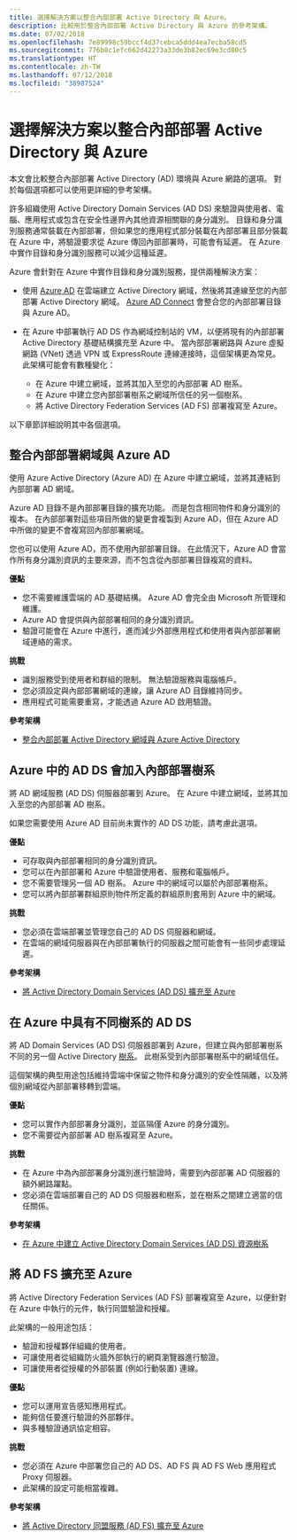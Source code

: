 ```yaml
---
title: 選擇解決方案以整合內部部署 Active Directory 與 Azure。
description: 比較用於整合內部部署 Active Directory 與 Azure 的參考架構。
ms.date: 07/02/2018
ms.openlocfilehash: 7e89998c59bccf4d37cebca5ddd4ea7ecba58cd5
ms.sourcegitcommit: 776b8c1efc662d42273a33de3b82ec69e3cd80c5
ms.translationtype: HT
ms.contentlocale: zh-TW
ms.lasthandoff: 07/12/2018
ms.locfileid: "38987524"
---
```

# <a name="choose-a-solution-for-integrating-on-premises-active-directory-with-azure"></a>選擇解決方案以整合內部部署 Active Directory 與 Azure

本文會比較整合內部部署 Active Directory (AD) 環境與 Azure 網路的選項。 對於每個選項都可以使用更詳細的參考架構。

許多組織使用 Active Directory Domain Services (AD DS) 來驗證與使用者、電腦、應用程式或包含在安全性邊界內其他資源相關聯的身分識別。 目錄和身分識別服務通常裝載在內部部署，但如果您的應用程式部分裝載在內部部署且部分裝載在 Azure 中，將驗證要求從 Azure 傳回內部部署時，可能會有延遲。 在 Azure 中實作目錄和身分識別服務可以減少這種延遲。

Azure 會針對在 Azure 中實作目錄和身分識別服務，提供兩種解決方案： 

* 使用 [Azure AD][azure-active-directory] 在雲端建立 Active Directory 網域，然後將其連線至您的內部部署 Active Directory 網域。 [Azure AD Connect][azure-ad-connect] 會整合您的內部部署目錄與 Azure AD。

* 在 Azure 中部署執行 AD DS 作為網域控制站的 VM，以便將現有的內部部署 Active Directory 基礎結構擴充至 Azure 中。 當內部部署網路與 Azure 虛擬網路 (VNet) 透過 VPN 或 ExpressRoute 連線連接時，這個架構更為常見。 此架構可能會有數種變化： 

    - 在 Azure 中建立網域，並將其加入至您的內部部署 AD 樹系。
    - 在 Azure 中建立您內部部署樹系之網域所信任的另一個樹系。
    - 將 Active Directory Federation Services (AD FS) 部署複寫至 Azure。 

以下章節詳細說明其中各個選項。

## <a name="integrate-your-on-premises-domains-with-azure-ad"></a>整合內部部署網域與 Azure AD

使用 Azure Active Directory (Azure AD) 在 Azure 中建立網域，並將其連結到內部部署 AD 網域。 

Azure AD 目錄不是內部部署目錄的擴充功能。 而是包含相同物件和身分識別的複本。 在內部部署對這些項目所做的變更會複製到 Azure AD，但在 Azure AD 中所做的變更不會複寫回內部部署網域。

您也可以使用 Azure AD，而不使用內部部署目錄。 在此情況下，Azure AD 會當作所有身分識別資訊的主要來源，而不包含從內部部署目錄複寫的資料。

**優點**

* 您不需要維護雲端的 AD 基礎結構。 Azure AD 會完全由 Microsoft 所管理和維護。
* Azure AD 會提供與內部部署相同的身分識別資訊。
* 驗證可能會在 Azure 中進行，進而減少外部應用程式和使用者與內部部署網域連絡的需求。

**挑戰**

* 識別服務受到使用者和群組的限制。 無法驗證服務與電腦帳戶。
* 您必須設定與內部部署網域的連線，讓 Azure AD 目錄維持同步。 
* 應用程式可能需要重寫，才能透過 Azure AD 啟用驗證。

**參考架構**

- [整合內部部署 Active Directory 網域與 Azure Active Directory][aad]

## <a name="ad-ds-in-azure-joined-to-an-on-premises-forest"></a>Azure 中的 AD DS 會加入內部部署樹系

將 AD 網域服務 (AD DS) 伺服器部署到 Azure。 在 Azure 中建立網域，並將其加入至您的內部部署 AD 樹系。 

如果您需要使用 Azure AD 目前尚未實作的 AD DS 功能，請考慮此選項。 

**優點**

* 可存取與內部部署相同的身分識別資訊。
* 您可以在內部部署和 Azure 中驗證使用者、服務和電腦帳戶。
* 您不需要管理另一個 AD 樹系。 Azure 中的網域可以屬於內部部署樹系。
* 您可以將內部部署群組原則物件所定義的群組原則套用到 Azure 中的網域。

**挑戰**

* 您必須在雲端部署並管理您自己的 AD DS 伺服器和網域。
* 在雲端的網域伺服器與在內部部署執行的伺服器之間可能會有一些同步處理延遲。

**參考架構**

- [將 Active Directory Domain Services (AD DS) 擴充至 Azure][ad-ds]

## <a name="ad-ds-in-azure-with-a-separate-forest"></a>在 Azure 中具有不同樹系的 AD DS

將 AD Domain Services (AD DS) 伺服器部署到 Azure，但建立與內部部署樹系不同的另一個 Active Directory [樹系][ad-forest-defn]。 此樹系受到內部部署樹系中的網域信任。

這個架構的典型用途包括維持雲端中保留之物件和身分識別的安全性隔離，以及將個別網域從內部部署移轉到雲端。

**優點**

* 您可以實作內部部署身分識別，並區隔僅 Azure 的身分識別。
* 您不需要從內部部署 AD 樹系複寫至 Azure。

**挑戰**

* 在 Azure 中為內部部署身分識別進行驗證時，需要到內部部署 AD 伺服器的額外網路躍點。
* 您必須在雲端部署自己的 AD DS 伺服器和樹系，並在樹系之間建立適當的信任關係。

**參考架構**

- [在 Azure 中建立 Active Directory Domain Services (AD DS) 資源樹系][ad-ds-forest]

## <a name="extend-ad-fs-to-azure"></a>將 AD FS 擴充至 Azure

將 Active Directory Federation Services (AD FS) 部署複寫至 Azure，以便針對在 Azure 中執行的元件，執行同盟驗證和授權。 

此架構的一般用途包括：

* 驗證和授權夥伴組織的使用者。
* 可讓使用者從組織防火牆外部執行的網頁瀏覽器進行驗證。
* 可讓使用者從授權的外部裝置 (例如行動裝置) 連線。 

**優點**

* 您可以運用宣告感知應用程式。
* 能夠信任要進行驗證的外部夥伴。
* 與多種驗證通訊協定相容。

**挑戰**

* 您必須在 Azure 中部署您自己的 AD DS、AD FS 與 AD FS Web 應用程式 Proxy 伺服器。
* 此架構的設定可能相當複雜。

**參考架構**

- [將 Active Directory 同盟服務 (AD FS) 擴充至 Azure][adfs]

<!-- links -->

[aad]: ./azure-ad.md
[ad-ds]: ./adds-extend-domain.md
[ad-ds-forest]: ./adds-forest.md
[ad-forest-defn]: /windows/desktop/AD/forests
[adfs]: ./adfs.md

[azure-active-directory]: /azure/active-directory-domain-services/active-directory-ds-overview
[azure-ad-connect]: /azure/active-directory/active-directory-aadconnect
